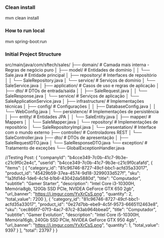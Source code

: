 ### Clean install

mvn clean install

### How to run local

mvn spring-boot:run

### Initial Project Structure

src/main/java/com/sftech/sales/
├── domain/ # Camada mais interna - Regras de negócio puro
│ ├── model/ # Entidades de domínio
│ │ └── Sale.java # Entidade principal
│ ├── repository/ # Interfaces de repositório
│ │ └── SaleRepository.java
│ └── service/ # Serviços de domínio
│ └── SaleService.java
│
├── application/ # Casos de uso e regras de aplicação
│ ├── dto/ # DTOs de entrada/saída
│ │ ├── SaleRequest.java
│ │ └── SaleResponse.java
│ └── service/ # Serviços de aplicação
│ └── SaleApplicationService.java
│
├── infrastructure/ # Implementações técnicas
│ ├── config/ # Configurações
│ │ ├── DatabaseConfig.java
│ │ └── WebConfig.java
│ └── persistence/ # Implementações de persistência
│ ├── entity/ # Entidades JPA
│ │ └── SaleEntity.java
│ ├── mapper/ # Mappers
│ │ └── SaleMapper.java
│ └── repository/ # Implementações de repositório
│ └── SaleRepositoryImpl.java
│
└── presentation/ # Interface com o mundo externo
├── controller/ # Controladores REST
│ └── SaleController.java
├── dto/ # DTOs de apresentação
│ ├── SaleRequestDTO.java
│ └── SaleResponseDTO.java
└── exception/ # Tratamento de exceções
└── GlobalExceptionHandler.java

//Testing Post:
{
"companyId": "b4cce349-7c0b-41c7-9b3e-c21c9f0c2e4c",
"userId": "b4cce349-7c0b-41c7-9b3e-c21c9f0cafafd",
{
"items": [
{
"category_id": "81c96746-8727-49cf-bbc1-acfd35a33017",
"product_id": "45429b59-37ea-4574-9d18-3299033d527f",
"sku": "1a3fd14d-1de6-4c1d-b1b6-43042da5880d",
"title": "Computador",
"subtitle": "Gamer Starter",
"description": "Intel Core i3-10300H, Memória8gb, 120Gb SSD PCIe, NVIDEA GeForce GTX 650 2gb",
"url_banner": "https://i.imgur.com/YvXrCsS.png",
"quantity": 2,
"total_value": 7200
},
{
"category_id": "81c96746-8727-49cf-bbc1-acfd35a33017",
"product_id": "0e27d7bb-ebe9-4c5f-9573-6665112463e8",
"sku": "cec866f7-07f3-4ac7-87c2-83ab964bbea0",
"title": "Computador",
"subtitle": "Gamer Evolution",
"description": "Intel Core i5-10300H, Memória16gb, 240Gb SSD PCIe, NVIDEA GeForce GTX 950 4gb",
"url_banner": "https://i.imgur.com/YvXrCsS.png",
"quantity": 1,
"total_value": 9397
}
],
"total": 23797
}
}

